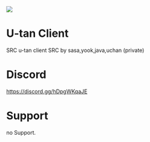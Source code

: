 <img src="http://get.secret.jp/pt/file/1691994661.png" border="0">

# U-tan Client 
SRC u-tan client SRC by sasa,yook,java,uchan (private) 
# Discord 
https://discord.gg/hDpgWKqaJE 
# Support 
no Support.
